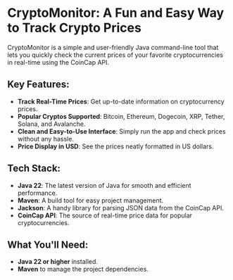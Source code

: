 # CryptoMonitor: A Fun and Easy Way to Track Crypto Prices

CryptoMonitor is a simple and user-friendly Java command-line tool that lets you quickly check the current prices of your favorite cryptocurrencies in real-time using the CoinCap API.

## Key Features:

- **Track Real-Time Prices**: Get up-to-date information on cryptocurrency prices.
- **Popular Cryptos Supported**: Bitcoin, Ethereum, Dogecoin, XRP, Tether, Solana, and Avalanche.
- **Clean and Easy-to-Use Interface**: Simply run the app and check prices without any hassle.
- **Price Display in USD**: See the prices neatly formatted in US dollars.

## Tech Stack:

- **Java 22**: The latest version of Java for smooth and efficient performance.
- **Maven**: A build tool for easy project management.
- **Jackson**: A handy library for parsing JSON data from the CoinCap API.
- **CoinCap API**: The source of real-time price data for popular cryptocurrencies.

## What You'll Need:

- **Java 22 or higher** installed.
- **Maven** to manage the project dependencies.
